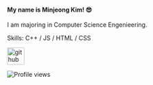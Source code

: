 #### My name is Minjeong Kim! 😎
I am majoring in Computer Science Engenieering.

Skills: C++ / JS / HTML / CSS



[<img src='https://cdn.jsdelivr.net/npm/simple-icons@3.0.1/icons/github.svg' alt='github' height='40'>](https://github.com/minjeongss)  

![Profile views](https://gpvc.arturio.dev/minjeongss)  
